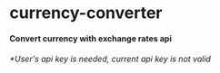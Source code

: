 # currency-converter
#### Convert currency with exchange rates api
###### *User's api key is needed, current api key is not valid

